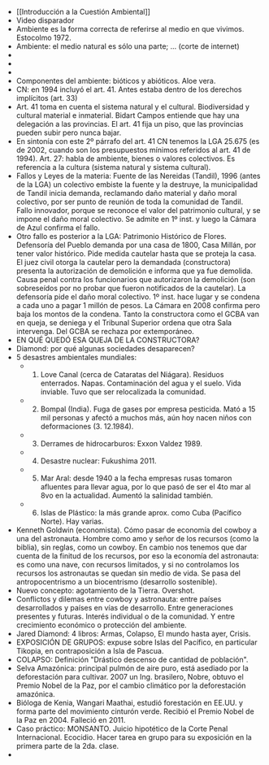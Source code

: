 - [[Introducción a la Cuestión Ambiental]]
- Video disparador
- Ambiente es la forma correcta de referirse al medio en que vivimos. Estocolmo 1972.
- Ambiente: el medio natural es sólo una parte; ... (corte de internet)
- 
- 
- 
- Componentes del ambiente: bióticos y abióticos. Aloe vera. 
- CN: en 1994 incluyó el art. 41. Antes estaba dentro de los derechos implícitos (art. 33)
- Art. 41 toma en cuenta el sistema natural y el cultural. Biodiversidad y cultural material e inmaterial. Bidart Campos entiende que hay una delegación a las provincias. El art. 41 fija un piso, que las provincias pueden subir pero nunca bajar.
- En sintonía con este 2º párrafo del art. 41 CN tenemos la LGA 25.675 (es de 2002, cuando son los presupuestos mínimos referidos al art. 41 de 1994). Art. 27: habla de ambiente, bienes o valores colectivos. Es referencia a la cultura (sistema natural y sistema cultural). 
- Fallos y Leyes de la materia: Fuente de las Nereidas (Tandil), 1996 (antes de la LGA) un colectivo embiste la fuente y la destruye, la municipalidad de Tandil inicia demanda, reclamando daño material y daño moral colectivo, por ser punto de reunión de toda la comunidad de Tandil. Fallo innovador, porque se reconoce el valor del patrimonio cultural, y se impone el daño moral colectivo. Se admite en 1º inst. y luego la Cámara de Azul confirma el fallo.
- Otro fallo es posterior a la LGA: Patrimonio Histórico de Flores. Defensoría del Pueblo demanda por una casa de 1800, Casa Millán, por tener valor histórico. Pide medida cautelar hasta que se proteja la casa. El juez civil otorga la cautelar pero la demandada (constructora) presenta la autorización de demolición e informa que ya fue demolida. Causa penal contra los funcionarios que autorizaron la demolición (son sobreseídos por no probar que fueron notificados de la cautelar). La defensoría pide el daño moral colectivo. 1º inst. hace lugar y se condena a cada uno a pagar 1 millón de pesos. La Cámara en 2008 confirma pero baja los montos de la condena. Tanto la constructora como el GCBA van en queja, se deniega y el Tribunal Superior ordena que otra Sala intervenga. Del GCBA se rechaza por extemporáneo. 
- EN QUÉ QUEDÓ ESA QUEJA DE LA CONSTRUCTORA?
- Diamond: por qué algunas sociedades desaparecen? 
- 5 desastres ambientales mundiales: 
    - 1) Love Canal (cerca de Cataratas del Niágara). Residuos enterrados. Napas. Contaminación del agua y el suelo. Vida inviable. Tuvo que ser relocalizada la comunidad. 
    - 2) Bompal (India). Fuga de gases por empresa pesticida. Mató a 15 mil personas y afectó a muchos más, aún hoy nacen niños con deformaciones (3. 12.1984). 
    - 3) Derrames de hidrocarburos: Exxon Valdez 1989. 
    - 4) Desastre nuclear: Fukushima 2011.
    - 5) Mar Aral: desde 1940 a la fecha empresas rusas tomaron afluentes para llevar agua, por lo que pasó de ser el 4to mar al 8vo en la actualidad. Aumentó la salinidad también.
    - 6) Islas de Plástico: la más grande aprox. como Cuba (Pacífico Norte). Hay varias. 
- Kenneth Goldwin (economista). Cómo pasar de economía del cowboy a una del astronauta. Hombre como amo y señor de los recursos (como la biblia), sin reglas, como un cowboy. En cambio nos tenemos que dar cuenta de la finitud de los recursos, por eso la economía del astronauta: es como una nave, con recursos limitados, y si no controlamos los recursos los astronautas se quedan sin medio de vida. Se pasa del antropocentrismo a un biocentrismo (desarrollo sostenible).
- Nuevo concepto: agotamiento de la Tierra. Overshot. 
- Conflictos y dilemas entre cowboy y astronauta: entre países desarrollados y países en vías de desarrollo. Entre generaciones presentes y futuras. Interés individual o de la comunidad. Y entre crecimiento económico o protección del ambiente.
- Jared Diamond: 4 libros: Armas, Colapso, El mundo hasta ayer, Crisis.
- EXPOSICIÓN DE GRUPOS: expuse sobre Islas del Pacífico, en particular Tikopia, en contraposición a Isla de Pascua.
- COLAPSO: Definición "Drástico descenso de cantidad de población".
- Selva Amazónica: principal pulmón de aire puro, está asediado por la deforestación para cultivar. 2007 un Ing. brasilero, Nobre, obtuvo el Premio Nobel de la Paz, por el cambio climático por la deforestación amazónica.
- Bióloga de Kenia, Wangari Maathai, estudió forestación en EE.UU. y forma parte del movimiento cinturón verde.  Recibió el Premio Nobel de la Paz en 2004. Falleció en 2011.
- Caso práctico: MONSANTO. Juicio hipotético de la Corte Penal Internacional. Ecocidio. Hacer tarea en grupo para su exposición en la primera parte de la 2da. clase.    
-                                                                                                              
